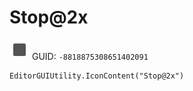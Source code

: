 # Stop@2x
![](/img/Stop@2x.png)
GUID: `-8818875308651402091`
```
EditorGUIUtility.IconContent("Stop@2x")
```
